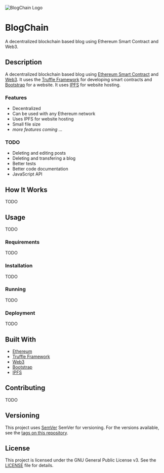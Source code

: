 ![BlogChain Logo](https://vectr.com/filips123/b1Bzz8jXxa.png?width=500&height=100&select=b1Bzz8jXxapage0)

BlogChain
=========
A decentralized blockchain based blog using Ethereum Smart Contract and Web3.

## Description
A decentralized blockchain based blog using [Ethereum Smart Contract](https://www.ethereum.org) and [Web3](https://github.com/ethereum/web3.js). It uses the [Truffle Framework](http://truffleframework.com) for developing smart contracts and [Bootstrap](https://getbootstrap.com) for a website. It uses [IPFS](https://ipfs.io) for website hosting.

### Features
- Decentralized
- Can be used with any Ethereum network
- Uses IPFS for website hosting
- Small file size
- *more features coming ...*

### TODO
- Deleting and editing posts
- Deleting and transfering a blog
- Better tests
- Better code documentation
- JavaScript API

## How It Works
TODO

## Usage
TODO

### Requirements
TODO

### Installation
TODO

### Running
TODO

### Deployment
TODO

## Built With
- [Ethereum](https://www.ethereum.org)
- [Truffle Framework](http://truffleframework.com)
- [Web3](https://github.com/ethereum/web3.js)
- [Bootstrap](https://getbootstrap.com)
- [IPFS](https://ipfs.io)

## Contributing
TODO

## Versioning
This project uses [SemVer](http://semver.org) SemVer for versioning. For the versions available, see the [tags on this repository](https://github.com/filips123/BlogChain/tags).

## License
This project is licensed under the GNU General Public License v3. See the [LICENSE](https://github.com/filips123/BlogChain/blob/master/LICENSE) file for details.
